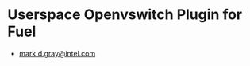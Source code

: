 Userspace Openvswitch Plugin for Fuel
=====================================

* mark.d.gray@intel.com


